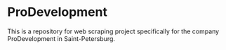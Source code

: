 # ProDevelopment
This is a repository for web scraping project specifically for the company ProDevelopment in Saint-Petersburg.
